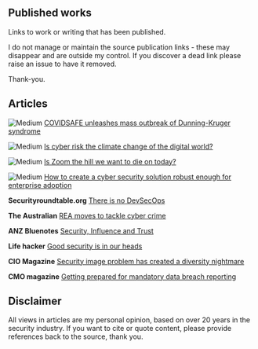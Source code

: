 ## Published works
Links to work or writing that has been published.

I do not manage or maintain the source publication links - these may disappear and are outside my control. If you discover a dead link please raise an issue to have it removed. 

Thank-you.

## Articles

![Medium](https://img.shields.io/badge/Medium-12100E?style=for-the-badge&logo=medium&logoColor=white)  [COVIDSAFE unleashes mass outbreak of Dunning-Kruger syndrome](https://link.medium.com/SZyXuoevVib)



![Medium](https://img.shields.io/badge/Medium-12100E?style=for-the-badge&logo=medium&logoColor=white)   [Is cyber risk the climate change of the digital world?](https://link.medium.com/l0gYOZauVib)



![Medium](https://img.shields.io/badge/Medium-12100E?style=for-the-badge&logo=medium&logoColor=white)   [Is Zoom the hill we want to die on today?](https://link.medium.com/EaXUfEZtVib)



![Medium](https://img.shields.io/badge/Medium-12100E?style=for-the-badge&logo=medium&logoColor=white)   [How to create a cyber security solution robust enough for enterprise adoption](https://medium.com/@cyrise/ffb0944c1a35)

 

**Securityroundtable.org** [There is no DevSecOps](https://www.securityroundtable.org/there-no-devsecops/)

 

**The Australian** [REA moves to tackle cyber crime](http://www.theaustralian.com.au/business/technology/rea-moves-to-tackle-cyber-crime/news-story/3989e81777b0f424defeac01b1ead0f0)

 

**ANZ Bluenotes** [Security, Influence and Trust](https://bluenotes.anz.com/posts/2016/11/bluenotes-debate-security-influence-trust) 



**Life hacker** [Good security is in our heads](https://www.lifehacker.com.au/2017/07/good-security-is-in-our-heads/)

 

**CIO Magazine** [Security image problem has created a diversity nightmare](https://www.cio.com.au/article/626305/cyber-security-image-problem-has-created-diversity-nightmare/) 

 

**CMO magazine** [Getting prepared for mandatory data breach reporting](https://www.cmo.com.au/article/617023/getting-prepared-mandatory-data-breach-reporting/) 



## Disclaimer

All views in articles are my personal opinion, based on over 20 years in the security industry. If you want to cite or quote content, please provide references back to the source, thank you.


